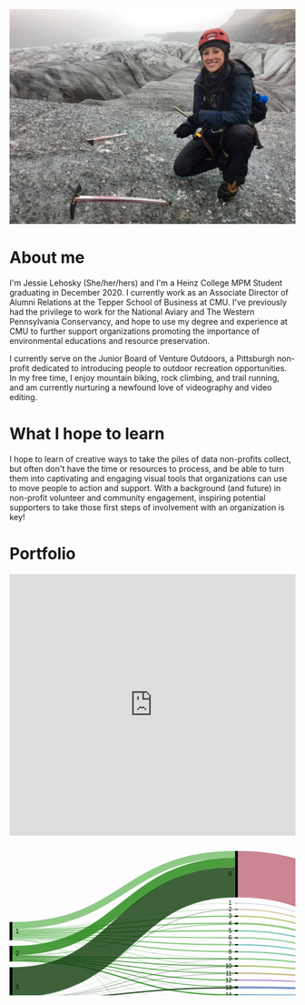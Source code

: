 ![Ice Climbing on Svinafellsjokull Glacier, Iceland](22769701_10213529600171112_761332877004409708_o.jpg)

# About me 
I'm Jessie Lehosky (She/her/hers) and I'm  a Heinz College MPM Student graduating in December 2020. I currently work as an Associate Director of Alumni Relations at the Tepper School of Business at CMU. I've previously had the privilege to work for the National Aviary and The Western Pennsylvania Conservancy, and hope to use my degree and experience at CMU to further support organizations promoting the importance of environmental educations and resource preservation.  

I currently serve on the Junior Board of Venture Outdoors, a Pittsburgh non-profit dedicated to introducing people to outdoor recreation opportunities. In my free time, I enjoy mountain biking, rock climbing, and trail running, and am currently nurturing a newfound love of videography and video editing. 

# What I hope to learn
I hope to learn of creative ways to take the piles of data non-profits collect, but often don't have the time or resources to process, and be able to turn them into captivating and engaging visual tools that organizations can use to move people to action and support. With a background (and future) in non-profit volunteer and community engagement, inspiring potential supporters to take those first steps of involvement with an organization is key! 

# Portfolio

<iframe title="Brazil's..." aria-label="chart" id="datawrapper-chart-ae3tn" src="https://datawrapper.dwcdn.net/ae3tn/1/" scrolling="no" frameborder="0" style="width: 0; min-width: 100% !important; border: none;" height="460"></iframe><script type="text/javascript">!function(){"use strict";window.addEventListener("message",(function(a){if(void 0!==a.data["datawrapper-height"])for(var e in a.data["datawrapper-height"]){var t=document.getElementById("datawrapper-chart-"+e)||document.querySelector("iframe[src*='"+e+"']");t&&(t.style.height=a.data["datawrapper-height"][e]+"px")}}))}();
</script>

<svg width="800" height="420" xmlns="http://www.w3.org/2000/svg"><g transform="translate(0, 10)"><g class="links" fill="none" stroke-opacity="0.8"><path d="M5,137.9602750190985C201.25,137.9602750190985,201.25,102.57830404889229,397.5,102.57830404889229" stroke-width="0.6951871657754011" style="stroke: rgb(115, 191, 105);"></path><path d="M5,153.99923605805955C201.25,153.99923605805955,201.25,214.07944996180294,397.5,214.07944996180294" stroke-width="0.5958747135217723" style="stroke: rgb(115, 191, 105);"></path><path d="M5,131.05805958747132C201.25,131.05805958747132,201.25,6.058059587471182,397.5,6.058059587471182" stroke-width="12.116119174942705" style="stroke: rgb(115, 191, 105);"></path><path d="M5,139.59893048128336C201.25,139.59893048128336,201.25,114.81283422459887,397.5,114.81283422459887" stroke-width="2.5821237585943466" style="stroke: rgb(115, 191, 105);"></path><path d="M5,153.30404889228416C201.25,153.30404889228416,201.25,201.29870129870136,397.5,201.29870129870136" stroke-width="0.7944996180290298" style="stroke: rgb(115, 191, 105);"></path><path d="M5,156.6310160427807C201.25,156.6310160427807,201.25,398.46065699006897,397.5,398.46065699006897" stroke-width="0.8938120702826585" style="stroke: rgb(115, 191, 105);"></path><path d="M5,142.08174178762408C201.25,142.08174178762408,201.25,127.29564553093957,397.5,127.29564553093957" stroke-width="2.3834988540870894" style="stroke: rgb(115, 191, 105);"></path><path d="M5,152.60886172650876C201.25,152.60886172650876,201.25,188.7165775401071,397.5,188.7165775401071" stroke-width="0.5958747135217723" style="stroke: rgb(115, 191, 105);"></path><path d="M5,146.89839572192508C201.25,146.89839572192508,201.25,152.80748663101608,397.5,152.80748663101608" stroke-width="1.8869365928189459" style="stroke: rgb(115, 191, 105);"></path><path d="M5,155.83651642475166C201.25,155.83651642475166,201.25,363.29640947288027,397.5,363.29640947288027" stroke-width="0.2979373567608862" style="stroke: rgb(115, 191, 105);"></path><path d="M5,151.16883116883113C201.25,151.16883116883113,201.25,177.27654698242944,397.5,177.27654698242944" stroke-width="2.2841864018334608" style="stroke: rgb(115, 191, 105);"></path><path d="M5,155.53857906799078C201.25,155.53857906799078,201.25,352.2039724980903,397.5,352.2039724980903" stroke-width="0.2979373567608862" style="stroke: rgb(115, 191, 105);"></path><path d="M5,144.61420932009162C201.25,144.61420932009162,201.25,140.52330022918247,397.5,140.52330022918247" stroke-width="2.6814362108479757" style="stroke: rgb(115, 191, 105);"></path><path d="M5,148.93430099312448C201.25,148.93430099312448,201.25,164.94270435446913,397.5,164.94270435446913" stroke-width="2.184873949579832" style="stroke: rgb(115, 191, 105);"></path><path d="M5,156.08479755538573C201.25,156.08479755538573,201.25,374.14056531703613,397.5,374.14056531703613" stroke-width="0.19862490450725745" style="stroke: rgb(115, 191, 105);"></path><path d="M5,154.64476699770813C201.25,154.64476699770813,201.25,252.27272727272722,397.5,252.27272727272722" stroke-width="0.4965622612681436" style="stroke: rgb(115, 191, 105);"></path><path d="M5,155.2406417112299C201.25,155.2406417112299,201.25,331.9060351413293,397.5,331.9060351413293" stroke-width="0.09931245225362872" style="stroke: rgb(115, 191, 105);"></path><path d="M5,154.34682964094725C201.25,154.34682964094725,201.25,238.20091673032843,397.5,238.20091673032843" stroke-width="0.09931245225362872" style="stroke: rgb(115, 191, 105);"></path><path d="M5,137.36440030557674C201.25,137.36440030557674,201.25,91.98242933537047,397.5,91.98242933537047" stroke-width="0.4965622612681436" style="stroke: rgb(115, 191, 105);"></path><path d="M5,154.94270435446902C201.25,154.94270435446902,201.25,265.35141329258977,397.5,265.35141329258977" stroke-width="0.09931245225362872" style="stroke: rgb(115, 191, 105);"></path><path d="M5,155.09167303284946C201.25,155.09167303284946,201.25,321.75706646294884,397.5,321.75706646294884" stroke-width="0.19862490450725745" style="stroke: rgb(115, 191, 105);"></path><path d="M5,155.33995416348353C201.25,155.33995416348353,201.25,342.005347593583,397.5,342.005347593583" stroke-width="0.09931245225362872" style="stroke: rgb(115, 191, 105);"></path><path d="M5,175.27119938884636C201.25,175.27119938884636,201.25,20.309396485866905,397.5,20.309396485866905" stroke-width="16.386554621848738" style="stroke: rgb(33, 133, 18);"></path><path d="M5,186.59281894576003C201.25,186.59281894576003,201.25,202.44079449961808,397.5,202.44079449961808" stroke-width="1.489686783804431" style="stroke: rgb(33, 133, 18);"></path><path d="M5,188.03284950343766C201.25,188.03284950343766,201.25,215.0725744843392,397.5,215.0725744843392" stroke-width="1.3903743315508021" style="stroke: rgb(33, 133, 18);"></path><path d="M5,191.01222307104652C201.25,191.01222307104652,201.25,238.846447669977,397.5,238.846447669977" stroke-width="1.1917494270435447" style="stroke: rgb(33, 133, 18);"></path><path d="M5,189.5721925133689C201.25,189.5721925133689,201.25,227.10847975553853,397.5,227.10847975553853" stroke-width="1.6883116883116882" style="stroke: rgb(33, 133, 18);"></path><path d="M5,192.750190985485C201.25,192.750190985485,201.25,253.663101604278,397.5,253.663101604278" stroke-width="2.2841864018334608" style="stroke: rgb(33, 133, 18);"></path><path d="M5,185.05347593582877C201.25,185.05347593582877,201.25,189.809014514897,397.5,189.809014514897" stroke-width="1.5889992360580596" style="stroke: rgb(33, 133, 18);"></path><path d="M5,194.14056531703582C201.25,194.14056531703582,201.25,279.1252864782277,397.5,279.1252864782277" stroke-width="0.2979373567608862" style="stroke: rgb(33, 133, 18);"></path><path d="M5,183.81207028265842C201.25,183.81207028265842,201.25,128.8349885408708,397.5,128.8349885408708" stroke-width="0.6951871657754011" style="stroke: rgb(33, 133, 18);"></path><path d="M5,193.94194041252857C201.25,193.94194041252857,201.25,265.4507257448434,397.5,265.4507257448434" stroke-width="0.09931245225362872" style="stroke: rgb(33, 133, 18);"></path><path d="M5,194.33919022154308C201.25,194.33919022154308,201.25,363.4950343773875,397.5,363.4950343773875" stroke-width="0.09931245225362872" style="stroke: rgb(33, 133, 18);"></path><path d="M5,194.48815889992352C201.25,194.48815889992352,201.25,399.0068754774639,397.5,399.0068754774639" stroke-width="0.19862490450725745" style="stroke: rgb(33, 133, 18);"></path><path d="M5,184.20932009167294C201.25,184.20932009167294,201.25,166.08479755538588,397.5,166.08479755538588" stroke-width="0.09931245225362872" style="stroke: rgb(33, 133, 18);"></path><path d="M5,231.2032085561498C201.25,231.2032085561498,201.25,55.11841100076377,397.5,55.11841100076377" stroke-width="53.231474407944994" style="stroke: rgb(15, 59, 11);"></path><path d="M5,269.4385026737968C201.25,269.4385026737968,201.25,352.75019098548523,397.5,352.75019098548523" stroke-width="0.7944996180290298" style="stroke: rgb(15, 59, 11);"></path><path d="M5,267.6508785332315C201.25,267.6508785332315,201.25,280.26737967914437,397.5,280.26737967914437" stroke-width="1.9862490450725745" style="stroke: rgb(15, 59, 11);"></path><path d="M5,264.9197860962567C201.25,264.9197860962567,201.25,267.2383498854087,397.5,267.2383498854087" stroke-width="3.4759358288770055" style="stroke: rgb(15, 59, 11);"></path><path d="M5,272.11993888464474C201.25,272.11993888464474,201.25,376.02750190985506,397.5,376.02750190985506" stroke-width="3.575248281130634" style="stroke: rgb(15, 59, 11);"></path><path d="M5,259.65622612681443C201.25,259.65622612681443,201.25,216.01604278074868,397.5,216.01604278074868" stroke-width="0.4965622612681436" style="stroke: rgb(15, 59, 11);"></path><path d="M5,261.3941940412529C201.25,261.3941940412529,201.25,240.73338426279594,397.5,240.73338426279594" stroke-width="2.5821237585943466" style="stroke: rgb(15, 59, 11);"></path><path d="M5,274.5530939648587C201.25,274.5530939648587,201.25,399.5530939648589,397.5,399.5530939648589" stroke-width="0.8938120702826585" style="stroke: rgb(15, 59, 11);"></path><path d="M5,260.0038197097021C201.25,260.0038197097021,201.25,228.05194805194802,397.5,228.05194805194802" stroke-width="0.19862490450725745" style="stroke: rgb(15, 59, 11);"></path><path d="M5,258.1168831168832C201.25,258.1168831168832,201.25,103.22383498854087,397.5,103.22383498854087" stroke-width="0.5958747135217723" style="stroke: rgb(15, 59, 11);"></path><path d="M5,268.89228418640187C201.25,268.89228418640187,201.25,301.5087853323148,397.5,301.5087853323148" stroke-width="0.09931245225362872" style="stroke: rgb(15, 59, 11);"></path><path d="M5,259.11000763941945C201.25,259.11000763941945,201.25,203.4835752482812,397.5,203.4835752482812" stroke-width="0.5958747135217723" style="stroke: rgb(15, 59, 11);"></path><path d="M5,270.0840336134454C201.25,270.0840336134454,201.25,363.7929717341484,397.5,363.7929717341484" stroke-width="0.4965622612681436" style="stroke: rgb(15, 59, 11);"></path><path d="M5,274.0068754774637C201.25,274.0068754774637,201.25,387.914438502674,397.5,387.914438502674" stroke-width="0.19862490450725745" style="stroke: rgb(15, 59, 11);"></path><path d="M5,262.93353705118415C201.25,262.93353705118415,201.25,255.05347593582883,397.5,255.05347593582883" stroke-width="0.4965622612681436" style="stroke: rgb(15, 59, 11);"></path><path d="M5,258.4644766997709C201.25,258.4644766997709,201.25,153.80061115355238,397.5,153.80061115355238" stroke-width="0.09931245225362872" style="stroke: rgb(15, 59, 11);"></path><path d="M5,268.9915966386555C201.25,268.9915966386555,201.25,311.6080977845685,397.5,311.6080977845685" stroke-width="0.09931245225362872" style="stroke: rgb(15, 59, 11);"></path><path d="M5,258.66310160427815C201.25,258.66310160427815,201.25,190.7524828113065,397.5,190.7524828113065" stroke-width="0.2979373567608862" style="stroke: rgb(15, 59, 11);"></path><path d="M5,268.7433155080214C201.25,268.7433155080214,201.25,291.35981665393433,397.5,291.35981665393433" stroke-width="0.19862490450725745" style="stroke: rgb(15, 59, 11);"></path><path d="M402.5,102.87624140565318C598.75,102.87624140565318,598.75,223.7700534759358,795,223.7700534759358" stroke-width="1.2910618792971733" style="stroke: rgb(191, 153, 105);"></path><path d="M402.5,215.0229182582124C598.75,215.0229182582124,598.75,245.91673032849502,795,245.91673032849502" stroke-width="2.482811306340718" style="stroke: rgb(191, 169, 105);"></path><path d="M402.5,39.72498090145132C598.75,39.72498090145132,598.75,169.7249809014515,795,169.7249809014515" stroke-width="79.44996180290298" style="stroke: rgb(191, 105, 121);"></path><path d="M402.5,80.59205500381954C598.75,80.59205500381954,598.75,221.48586707410234,795,221.48586707410234" stroke-width="2.2841864018334608" style="stroke: rgb(191, 105, 121);"></path><path d="M402.5,114.81283422459887C598.75,114.81283422459887,598.75,225.70664629488155,795,225.70664629488155" stroke-width="2.5821237585943466" style="stroke: rgb(180, 191, 105);"></path><path d="M402.5,202.34148204736448C598.75,202.34148204736448,598.75,243.23529411764707,795,243.23529411764707" stroke-width="2.880061115355233" style="stroke: rgb(164, 191, 105);"></path><path d="M402.5,399.05653170359074C598.75,399.05653170359074,598.75,269.0565317035905,795,269.0565317035905" stroke-width="1.8869365928189459" style="stroke: rgb(148, 191, 105);"></path><path d="M402.5,398.06340718105446C598.75,398.06340718105446,598.75,210.2941176470588,795,210.2941176470588" stroke-width="0.09931245225362872" style="stroke: rgb(148, 191, 105);"></path><path d="M402.5,127.64323911382726C598.75,127.64323911382726,598.75,228.53705118411,795,228.53705118411" stroke-width="3.0786860198624906" style="stroke: rgb(132, 191, 105);"></path><path d="M402.5,189.66004583651656C598.75,189.66004583651656,598.75,240.55385790679907,795,240.55385790679907" stroke-width="2.482811306340718" style="stroke: rgb(116, 191, 105);"></path><path d="M402.5,152.8571428571429C598.75,152.8571428571429,598.75,233.75095492742548,795,233.75095492742548" stroke-width="1.9862490450725745" style="stroke: rgb(105, 191, 110);"></path><path d="M402.5,363.64400305576794C598.75,363.64400305576794,598.75,263.84262796027497,795,263.84262796027497" stroke-width="0.7944996180290298" style="stroke: rgb(105, 191, 126);"></path><path d="M402.5,363.19709702062664C598.75,363.19709702062664,598.75,210.09549274255156,795,210.09549274255156" stroke-width="0.09931245225362872" style="stroke: rgb(105, 191, 126);"></path><path d="M402.5,177.27654698242944C598.75,177.27654698242944,598.75,238.17035905271197,795,238.17035905271197" stroke-width="2.2841864018334608" style="stroke: rgb(105, 191, 143);"></path><path d="M402.5,352.2536287242171C598.75,352.2536287242171,598.75,209.8472116119175,795,209.8472116119175" stroke-width="0.3972498090145149" style="stroke: rgb(105, 191, 159);"></path><path d="M402.5,352.7998472116121C598.75,352.7998472116121,598.75,263.0977845683728,795,263.0977845683728" stroke-width="0.6951871657754011" style="stroke: rgb(105, 191, 159);"></path><path d="M402.5,140.52330022918247C598.75,140.52330022918247,598.75,231.4171122994652,795,231.4171122994652" stroke-width="2.6814362108479757" style="stroke: rgb(105, 191, 175);"></path><path d="M402.5,164.99236058059594C598.75,164.99236058059594,598.75,235.8861726508785,795,235.8861726508785" stroke-width="2.2841864018334608" style="stroke: rgb(105, 191, 191);"></path><path d="M402.5,375.9778456837283C598.75,375.9778456837283,598.75,266.0771581359816,795,266.0771581359816" stroke-width="3.6745607333842627" style="stroke: rgb(105, 175, 191);"></path><path d="M402.5,374.09090909090935C598.75,374.09090909090935,598.75,210.19480519480518,795,210.19480519480518" stroke-width="0.09931245225362872" style="stroke: rgb(105, 175, 191);"></path><path d="M402.5,253.71275783040485C598.75,253.71275783040485,598.75,254.4079449961803,795,254.4079449961803" stroke-width="3.177998472116119" style="stroke: rgb(105, 159, 191);"></path><path d="M402.5,252.07410236821997C598.75,252.07410236821997,598.75,209.59893048128342,795,209.59893048128342" stroke-width="0.09931245225362872" style="stroke: rgb(105, 159, 191);"></path><path d="M402.5,331.9060351413293C598.75,331.9060351413293,598.75,262.60122230710465,795,262.60122230710465" stroke-width="0.09931245225362872" style="stroke: rgb(105, 143, 191);"></path><path d="M402.5,240.08785332314739C598.75,240.08785332314739,598.75,250.8823529411765,795,250.8823529411765" stroke-width="3.8731856378915204" style="stroke: rgb(105, 126, 191);"></path><path d="M402.5,91.98242933537047C598.75,91.98242933537047,598.75,222.87624140565316,795,222.87624140565316" stroke-width="0.4965622612681436" style="stroke: rgb(105, 110, 191);"></path><path d="M402.5,267.13903743315507C598.75,267.13903743315507,598.75,257.83422459893046,795,257.83422459893046" stroke-width="3.6745607333842627" style="stroke: rgb(116, 105, 191);"></path><path d="M402.5,321.75706646294884C598.75,321.75706646294884,598.75,262.4522536287242,795,262.4522536287242" stroke-width="0.19862490450725745" style="stroke: rgb(132, 105, 191);"></path><path d="M402.5,342.005347593583C598.75,342.005347593583,598.75,262.7005347593583,795,262.7005347593583" stroke-width="0.09931245225362872" style="stroke: rgb(148, 105, 191);"></path><path d="M402.5,227.25744843391897C598.75,227.25744843391897,598.75,248.05194805194805,795,248.05194805194805" stroke-width="1.787624140565317" style="stroke: rgb(164, 105, 191);"></path><path d="M402.5,226.3139801375095C598.75,226.3139801375095,598.75,209.4996180290298,795,209.4996180290298" stroke-width="0.09931245225362872" style="stroke: rgb(164, 105, 191);"></path><path d="M402.5,280.11841100076396C598.75,280.11841100076396,598.75,260.81359816653935,795,260.81359816653935" stroke-width="2.2841864018334608" style="stroke: rgb(180, 105, 191);"></path><path d="M402.5,301.5087853323148C598.75,301.5087853323148,598.75,262.20397249809014,795,262.20397249809014" stroke-width="0.09931245225362872" style="stroke: rgb(191, 105, 185);"></path><path d="M402.5,387.914438502674C598.75,387.914438502674,598.75,268.0137509549274,795,268.0137509549274" stroke-width="0.19862490450725745" style="stroke: rgb(191, 105, 169);"></path><path d="M402.5,311.6080977845685C598.75,311.6080977845685,598.75,262.30328495034377,795,262.30328495034377" stroke-width="0.09931245225362872" style="stroke: rgb(191, 105, 153);"></path><path d="M402.5,291.35981665393433C598.75,291.35981665393433,598.75,262.05500381970967,795,262.05500381970967" stroke-width="0.19862490450725745" style="stroke: rgb(191, 105, 137);"></path></g><g class="nodes" font-family="Arial, Helvetica" font-size="10"><g><rect x="397.5" y="-1.7053025658242404e-13" height="81.73414820473657" width="5" fill="#000"></rect><text x="391.5" y="40.867074102368115" dy="0.35em" text-anchor="end">0</text></g><g><rect x="397.5" y="91.7341482047364" height="0.49656226126819547" width="5" fill="#000"></rect><text x="391.5" y="91.9824293353705" dy="0.35em" text-anchor="end">1</text></g><g><rect x="397.5" y="200.90145148968685" height="2.880061115355204" width="5" fill="#000"></rect><text x="391.5" y="202.34148204736445" dy="0.35em" text-anchor="end">10</text></g><g><rect x="397.5" y="213.78151260504205" height="2.4828113063406363" width="5" fill="#000"></rect><text x="391.5" y="215.02291825821237" dy="0.35em" text-anchor="end">11</text></g><g><rect x="397.5" y="226.2643239113827" height="1.8869365928189268" width="5" fill="#000"></rect><text x="391.5" y="227.20779220779215" dy="0.35em" text-anchor="end">12</text></g><g><rect x="397.5" y="238.15126050420162" height="3.873185637891538" width="5" fill="#000"></rect><text x="391.5" y="240.08785332314739" dy="0.35em" text-anchor="end">13</text></g><g><rect x="397.5" y="291.2605042016807" height="0.19862490450725545" width="5" fill="#000"></rect><text x="391.5" y="291.35981665393433" dy="0.35em" text-anchor="end">13 15</text></g><g><rect x="397.5" y="301.45912910618796" height="0.09931245225368457" width="5" fill="#000"></rect><text x="391.5" y="301.5087853323148" dy="0.35em" text-anchor="end">13 15 B</text></g><g><rect x="397.5" y="252.02444614209315" height="3.277310924369772" width="5" fill="#000"></rect><text x="391.5" y="253.66310160427804" dy="0.35em" text-anchor="end">14</text></g><g><rect x="397.5" y="265.3017570664629" height="3.6745607333842827" width="5" fill="#000"></rect><text x="391.5" y="267.13903743315507" dy="0.35em" text-anchor="end">15</text></g><g><rect x="397.5" y="311.55844155844164" height="0.09931245225357088" width="5" fill="#000"></rect><text x="391.5" y="311.60809778456843" dy="0.35em" text-anchor="end">15 16</text></g><g><rect x="397.5" y="278.9763177998472" height="2.2841864018334945" width="5" fill="#000"></rect><text x="391.5" y="280.11841100076396" dy="0.35em" text-anchor="end">16</text></g><g><rect x="397.5" y="102.2307104660046" height="1.2910618792971036" width="5" fill="#000"></rect><text x="391.5" y="102.87624140565315" dy="0.35em" text-anchor="end">2</text></g><g><rect x="397.5" y="113.5217723453017" height="2.582123758594321" width="5" fill="#000"></rect><text x="391.5" y="114.81283422459886" dy="0.35em" text-anchor="end">3</text></g><g><rect x="397.5" y="126.10389610389602" height="3.0786860198624595" width="5" fill="#000"></rect><text x="391.5" y="127.64323911382725" dy="0.35em" text-anchor="end">4</text></g><g><rect x="397.5" y="139.1825821237585" height="2.681436210848119" width="5" fill="#000"></rect><text x="391.5" y="140.52330022918255" dy="0.35em" text-anchor="end">5</text></g><g><rect x="397.5" y="321.6577540106952" height="0.19862490450725545" width="5" fill="#000"></rect><text x="391.5" y="321.75706646294884" dy="0.35em" text-anchor="end">5 7</text></g><g><rect x="397.5" y="331.85637891520247" height="0.09931245225368457" width="5" fill="#000"></rect><text x="391.5" y="331.9060351413293" dy="0.35em" text-anchor="end">5 9</text></g><g><rect x="397.5" y="151.8640183346066" height="1.9862490450726114" width="5" fill="#000"></rect><text x="391.5" y="152.85714285714292" dy="0.35em" text-anchor="end">6</text></g><g><rect x="397.5" y="163.85026737967922" height="2.2841864018334945" width="5" fill="#000"></rect><text x="391.5" y="164.99236058059597" dy="0.35em" text-anchor="end">7</text></g><g><rect x="397.5" y="176.13445378151272" height="2.2841864018334945" width="5" fill="#000"></rect><text x="391.5" y="177.27654698242947" dy="0.35em" text-anchor="end">8</text></g><g><rect x="397.5" y="341.95569136745615" height="0.09931245225368457" width="5" fill="#000"></rect><text x="391.5" y="342.005347593583" dy="0.35em" text-anchor="end">8 10</text></g><g><rect x="397.5" y="188.4186401833462" height="2.4828113063406363" width="5" fill="#000"></rect><text x="391.5" y="189.66004583651653" dy="0.35em" text-anchor="end">9</text></g><g><rect x="397.5" y="352.05500381970984" height="1.0924369747899618" width="5" fill="#000"></rect><text x="391.5" y="352.6012223071048" dy="0.35em" text-anchor="end">A</text></g><g><rect x="397.5" y="363.1474407944998" height="0.8938120702827064" width="5" fill="#000"></rect><text x="391.5" y="363.59434682964115" dy="0.35em" text-anchor="end">B</text></g><g><rect x="397.5" y="374.0412528647825" height="3.7738731856378536" width="5" fill="#000"></rect><text x="391.5" y="375.92818945760143" dy="0.35em" text-anchor="end">C</text></g><g><rect x="397.5" y="387.81512605042036" height="0.19862490450725545" width="5" fill="#000"></rect><text x="391.5" y="387.914438502674" dy="0.35em" text-anchor="end">C D</text></g><g><rect x="397.5" y="398.0137509549276" height="1.9862490450725545" width="5" fill="#000"></rect><text x="391.5" y="399.0068754774639" dy="0.35em" text-anchor="end">D</text></g><g><rect x="0" y="124.99999999999996" height="32.07792207792204" width="5" fill="#000"></rect><text x="11" y="141.03896103896096" dy="0.35em" text-anchor="start">1</text></g><g><rect x="0" y="167.07792207792198" height="27.509549274255335" width="5" fill="#000"></rect><text x="11" y="180.83269671504965" dy="0.35em" text-anchor="start">2</text></g><g><rect x="0" y="204.58747135217732" height="70.41252864782271" width="5" fill="#000"></rect><text x="11" y="239.79373567608866" dy="0.35em" text-anchor="start">3</text></g><g><rect x="795" y="130" height="80.34377387318564" width="5" fill="#000"></rect><text x="789" y="170.1718869365928" dy="0.35em" text-anchor="end">no</text></g><g><rect x="795" y="220.34377387318563" height="49.656226126814374" width="5" fill="#000"></rect><text x="789" y="245.1718869365928" dy="0.35em" text-anchor="end">yes</text></g></g></g></svg>
